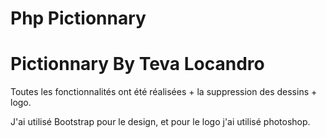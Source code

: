 # Php Pictionnary

# Pictionnary By Teva Locandro

Toutes les fonctionnalités ont été réalisées + la suppression des dessins + logo.

J'ai utilisé Bootstrap pour le design, et pour le logo j'ai utilisé photoshop.
